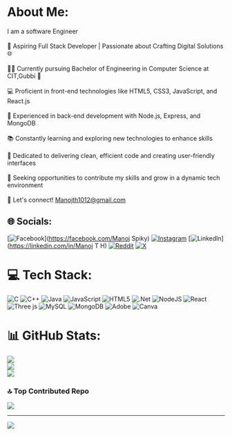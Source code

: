 # About Me:
I am a software Engineer<br><br>🚀 Aspiring Full Stack Developer | Passionate about Crafting Digital Solutions 🌐<br><br>👨‍🎓 Currently pursuing Bachelor of Engineering in Computer Science at CIT,Gubbi 🏫<br><br>💻 Proficient in front-end technologies like HTML5, CSS3, JavaScript, and React.js<br><br>🔧 Experienced in back-end development with Node.js, Express, and MongoDB<br><br>📚 Constantly learning and exploring new technologies to enhance skills<br><br>🌟 Dedicated to delivering clean, efficient code and creating user-friendly interfaces<br><br>🔗 Seeking opportunities to contribute my skills and grow in a dynamic tech environment<br><br>📧 Let's connect! Manojth1012@gmail.com <br>


## 🌐 Socials:
[![Facebook](https://img.shields.io/badge/Facebook-%231877F2.svg?logo=Facebook&logoColor=white)](https://facebook.com/Manoj Spiky) [![Instagram](https://img.shields.io/badge/Instagram-%23E4405F.svg?logo=Instagram&logoColor=white)](https://instagram.com/Manoj_Spiky) [![LinkedIn](https://img.shields.io/badge/LinkedIn-%230077B5.svg?logo=linkedin&logoColor=white)](https://linkedin.com/in/Manoj T H) [![Reddit](https://img.shields.io/badge/Reddit-%23FF4500.svg?logo=Reddit&logoColor=white)](https://reddit.com/user/Humble-Helicopter362) [![X](https://img.shields.io/badge/X-black.svg?logo=X&logoColor=white)](https://x.com/Manoj_Spiky) 

# 💻 Tech Stack:
![C](https://img.shields.io/badge/c-%2300599C.svg?style=flat&logo=c&logoColor=white) ![C++](https://img.shields.io/badge/c++-%2300599C.svg?style=flat&logo=c%2B%2B&logoColor=white) ![Java](https://img.shields.io/badge/java-%23ED8B00.svg?style=flat&logo=openjdk&logoColor=white) ![JavaScript](https://img.shields.io/badge/javascript-%23323330.svg?style=flat&logo=javascript&logoColor=%23F7DF1E) ![HTML5](https://img.shields.io/badge/html5-%23E34F26.svg?style=flat&logo=html5&logoColor=white) ![.Net](https://img.shields.io/badge/.NET-5C2D91?style=flat&logo=.net&logoColor=white) ![NodeJS](https://img.shields.io/badge/node.js-6DA55F?style=flat&logo=node.js&logoColor=white) ![React](https://img.shields.io/badge/react-%2320232a.svg?style=flat&logo=react&logoColor=%2361DAFB) ![Three js](https://img.shields.io/badge/threejs-black?style=flat&logo=three.js&logoColor=white) ![MySQL](https://img.shields.io/badge/mysql-4479A1.svg?style=flat&logo=mysql&logoColor=white) ![MongoDB](https://img.shields.io/badge/MongoDB-%234ea94b.svg?style=flat&logo=mongodb&logoColor=white) ![Adobe](https://img.shields.io/badge/adobe-%23FF0000.svg?style=flat&logo=adobe&logoColor=white) ![Canva](https://img.shields.io/badge/Canva-%2300C4CC.svg?style=flat&logo=Canva&logoColor=white)
# 📊 GitHub Stats:
![](https://github-readme-stats.vercel.app/api?username=MANOJTH10&theme=tokyonight&hide_border=false&include_all_commits=true&count_private=true)<br/>
![](https://github-readme-streak-stats.herokuapp.com/?user=MANOJTH10&theme=tokyonight&hide_border=false)<br/>
![](https://github-readme-stats.vercel.app/api/top-langs/?username=MANOJTH10&theme=tokyonight&hide_border=false&include_all_commits=true&count_private=true&layout=compact)

### 🔝 Top Contributed Repo
![](https://github-contributor-stats.vercel.app/api?username=MANOJTH10&limit=5&theme=tokyonight&combine_all_yearly_contributions=true)

---
[![](https://visitcount.itsvg.in/api?id=MANOJTH10&icon=2&color=0)](https://visitcount.itsvg.in)

<!-- Proudly created with GPRM ( https://gprm.itsvg.in ) -->
